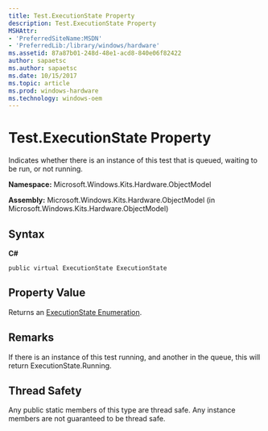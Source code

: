 ```yaml
---
title: Test.ExecutionState Property
description: Test.ExecutionState Property
MSHAttr:
- 'PreferredSiteName:MSDN'
- 'PreferredLib:/library/windows/hardware'
ms.assetid: 87a87b01-248d-48e1-acd8-840e06f82422
author: sapaetsc
ms.author: sapaetsc
ms.date: 10/15/2017
ms.topic: article
ms.prod: windows-hardware
ms.technology: windows-oem
---
```


# Test.ExecutionState Property


Indicates whether there is an instance of this test that is queued, waiting to be run, or not running.

**Namespace:** Microsoft.Windows.Kits.Hardware.ObjectModel

**Assembly:** Microsoft.Windows.Kits.Hardware.ObjectModel (in Microsoft.Windows.Kits.Hardware.ObjectModel)

## <span id="Syntax"></span><span id="syntax"></span><span id="SYNTAX"></span>Syntax


**C#**

`public virtual ExecutionState ExecutionState`

## <span id="Property_Value"></span><span id="property_value"></span><span id="PROPERTY_VALUE"></span>Property Value


Returns an [ExecutionState Enumeration](executionstate-enumeration.md).

## <span id="Remarks"></span><span id="remarks"></span><span id="REMARKS"></span>Remarks


If there is an instance of this test running, and another in the queue, this will return ExecutionState.Running.

## <span id="Thread_Safety"></span><span id="thread_safety"></span><span id="THREAD_SAFETY"></span>Thread Safety


Any public static members of this type are thread safe. Any instance members are not guaranteed to be thread safe.

 

 






